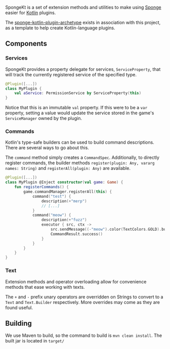 SpongeKt is a set of extension methods and utilities to make using [Sponge] easier for [Kotlin] plugins.

The [sponge-kotlin-plugin-archetype] exists in association with this project, as a template to help create Kotlin-language plugins.

Components
----------

### Services

SpongeKt provides a property delegate for services, `ServiceProperty`, that will track the currently registered service of the specified type.

```kotlin
@Plugin([...])
class MyPlugin {
    val aService: PermissionService by ServiceProperty(this)
}
```

Notice that this is an immutable `val` property. If this were to be a `var` property, setting a value would update the service stored in the game's `ServiceManager` owned by the plugin.

### Commands

Kotlin's type-safe builders can be used to build command descriptions. There are several ways to go about this.

The `command` method simply creates a `CommandSpec`. Additionally, to directly register commands, the builder methods `register(plugin: Any, vararg names: String)` and `registerAll(plugin: Any)` are available.

```kotlin
@Plugin([...])
class MyPlugin @Inject constructor(val game: Game) {
    fun registerCommands() {
        game.commandManager.registerAll(this) {
            command("test") {
                description(+"merp")
                // [...]
            }
            command("meow") {
                description(+"fuzz")
                executor { src, ctx -> 
                    src.sendMessage((-"meow").color(TextColors.GOLD).build())
                    CommandResult.success()
                }
            }
        }
    }
}
```

### Text

Extension methods and operator overloading allow for convenience methods that ease working with texts.

The `+` and `-` prefix unary operators are overridden on Strings to convert to a `Text` and `Text.Builder` respectively.
More overrides may come as they are found useful.

## Building

We use Maven to build, so the command to build is `mvn clean install`. The built jar is located in `target/`

[Sponge]: https://spongepowered.org
[Kotlin]: https://kotlinlang.org
[sponge-kotlin-plugin-archetype]: https://github.com/zml2008/sponge-kotlin-plugin-archetype
